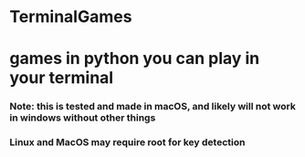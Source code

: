 # TerminalGames

# games in python you can play in your terminal

### Note: this is tested and made in macOS, and likely will not work in windows without other things

### Linux and MacOS may require root for key detection

